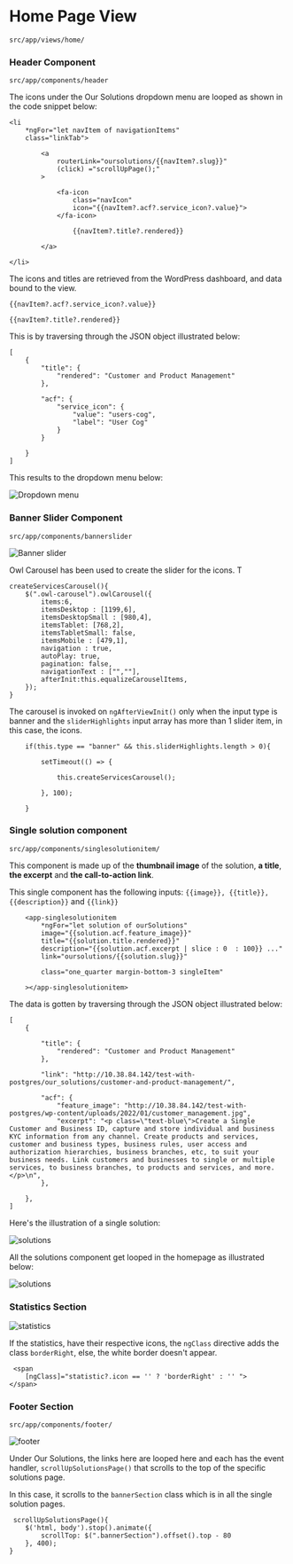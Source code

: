 # Home Page View

	src/app/views/home/

### Header Component

	src/app/components/header

The icons under the Our Solutions dropdown menu are looped as shown in the code snippet below:

    <li
        *ngFor="let navItem of navigationItems"
        class="linkTab">

            <a
                routerLink="oursolutions/{{navItem?.slug}}"
                (click) ="scrollUpPage();"
            >

                <fa-icon
                    class="navIcon"
                    icon="{{navItem?.acf?.service_icon?.value}">
                </fa-icon>

                    {{navItem?.title?.rendered}}

            </a>

    </li>
                            
    
The icons and titles are retrieved from the WordPress dashboard, and data bound to the view.

    {{navItem?.acf?.service_icon?.value}}

    {{navItem?.title?.rendered}}

This is by traversing through the JSON object illustrated below:

    [
        {
            "title": {
                "rendered": "Customer and Product Management"
            },

            "acf": {
                "service_icon": {
                    "value": "users-cog",
                    "label": "User Cog"
                }
            }

        }   
    ]

    
This results to the dropdown menu below: 

![Dropdown menu](images/home/dropdown-menu.png)

### Banner Slider Component

    src/app/components/bannerslider

![Banner slider](images/home/homepage-slider.png)

Owl Carousel has been used to create the slider for the icons. T

    createServicesCarousel(){
        $(".owl-carousel").owlCarousel({
            items:6,
            itemsDesktop : [1199,6],
            itemsDesktopSmall : [980,4],
            itemsTablet: [768,2],
            itemsTabletSmall: false,
            itemsMobile : [479,1],
            navigation : true,
            autoPlay: true,
            pagination: false,
            navigationText : ["",""],
            afterInit:this.equalizeCarouselItems,
        });
    }

The carousel is invoked on `ngAfterViewInit()` only when the input type is banner and the `sliderHighlights` input array has more than 1 slider item, in this case, the icons.

        if(this.type == "banner" && this.sliderHighlights.length > 0){

		    setTimeout(() => {

			    this.createServicesCarousel();

		    }, 100);

	    }

### Single solution component

	src/app/components/singlesolutionitem/

This component is made up of the **thumbnail image** of the solution, **a title**, **the excerpt** and **the call-to-action link**.

This single component has the following inputs: `{{image}}, {{title}}, {{description}}` and `{{link}}`

        <app-singlesolutionitem
        	*ngFor="let solution of ourSolutions"
            image="{{solution.acf.feature_image}}"
            title="{{solution.title.rendered}}"
            description="{{solution.acf.excerpt | slice : 0  : 100}} ..."
            link="oursolutions/{{solution.slug}}"

            class="one_quarter margin-bottom-3 singleItem"

        ></app-singlesolutionitem>

The data is gotten by traversing through the JSON object illustrated below:

    [
        {
        
            "title": {
                "rendered": "Customer and Product Management"
            },

            "link": "http://10.38.84.142/test-with-postgres/our_solutions/customer-and-product-management/",

            "acf": {
                "feature_image": "http://10.38.84.142/test-with-postgres/wp-content/uploads/2022/01/customer_management.jpg",
                "excerpt": "<p class=\"text-blue\">Create a Single Customer and Business ID, capture and store individual and business KYC information from any channel. Create products and services, customer and business types, business rules, user access and authorization hierarchies, business branches, etc, to suit your business needs. Link customers and businesses to single or multiple services, to business branches, to products and services, and more.</p>\n",
            },

        },
    ]

Here's the illustration of a single solution:

![solutions](images/home/single-solution.png)

All the solutions component get looped in the homepage as illustrated below:

![solutions](images/home/solutions.png)

### Statistics Section

![statistics](images/home/stats.png)

If the statistics, have their respective icons, the `ngClass` directive adds the class `borderRight`, else, the white border doesn't appear.

     <span
        [ngClass]="statistic?.icon == '' ? 'borderRight' : '' ">
    </span>

### Footer Section

    src/app/components/footer/  

![footer](images/home/footer.png)
 
 Under Our Solutions, the links here are looped here and each has the event handler, `scrollUpSolutionsPage()` that scrolls to the top of the specific solutions page.

 In this case, it scrolls to the `bannerSection` class which is in all the single solution pages.

     scrollUpSolutionsPage(){
        $('html, body').stop().animate({
            scrollTop: $(".bannerSection").offset().top - 80
        }, 400);
    }
